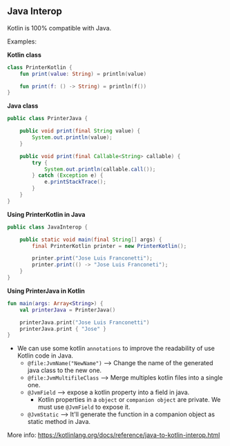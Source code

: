 ## Java Interop

Kotlin is 100% compatible with Java. 

Examples:

**Kotlin class**
```kotlin
class PrinterKotlin {
    fun print(value: String) = println(value)

    fun print(f: () -> String) = println(f())
}
```

**Java class**
```java
public class PrinterJava {

    public void print(final String value) {
        System.out.println(value);
    }

    public void print(final Callable<String> callable) {
        try {
            System.out.println(callable.call());
        } catch (Exception e) {
            e.printStackTrace();
        }
    }
}
```

**Using PrinterKotlin in Java**
```java
public class JavaInterop {

    public static void main(final String[] args) {
        final PrinterKotlin printer = new PrinterKotlin();

        printer.print("Jose Luis Franconetti");
        printer.print(() -> "Jose Luis Franconeti");
    }
}
```

**Using PrinterJava in Kotlin**
```kotlin
fun main(args: Array<String>) {
    val printerJava = PrinterJava()

    printerJava.print("Jose Luis Franconetti")
    printerJava.print { "Jose" }
}
```

* We can use some kotlin `annotations` to improve the readability of use Kotlin code in Java. 
    * `@file:JvmName("NewName")` --> Change the name of the generated java class to the new one. 
    * `@file:JvmMultifileClass` --> Merge multiples kotlin files into a single one.
    * `@JvmField` --> expose a kotlin property into a field in java. 
        * Kotlin properties in a `object` or `companion object` are private. We must use `@JvmField` to expose it.
    * `@JvmStatic` --> It'll generate the function in a companion object as static method in Java. 


More info: https://kotlinlang.org/docs/reference/java-to-kotlin-interop.html